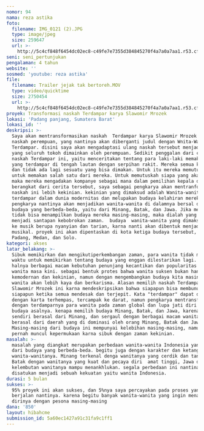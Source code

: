 ```yaml
---
nomor: 94
nama: reza astika
foto:
  filename: IMG_0121 (2).JPG
  type: image/jpeg
  size: 259647
  url: >-
    http://5c4cf848f6454dc02ec8-c49fe7e7355d384845270f4a7a0a7aa1.r53.cf2.rackcdn.com/609d91e8-d568-47f0-a261-15d4114ac09d/IMG_0121%20(2).JPG
seni: seni_pertunjukan
pengalaman: 4 tahun
website: ''
sosmed: 'youtube: reza astika'
file:
  filename: Trailer jejak tak bertoreh.MOV
  type: video/quicktime
  size: 2750454
  url: >-
    http://5c4cf848f6454dc02ec8-c49fe7e7355d384845270f4a7a0a7aa1.r53.cf2.rackcdn.com/219a8efb-e98e-4098-aab2-134c3a68490f/Trailer%20jejak%20tak%20bertoreh.MOV
proyek: Transformasi naskah Terdampar karya Slawomir Mrozek
lokasi: 'Padang panjang, Sumatera Barat'
lokasi_id: ''
deskripsi: >-
  Saya akan mentransformasikan naskah  Terdampar karya Slawomir Mrozek menjadi
  naskah perempuan, yang nantinya akan diberganti judul dengan Wnita-Wanita
  Terdampar. disini saya akan mengadaptasi ulang naskah tersebut menjadi nakah
  yang seluruh tokoh dimainkan oleh perempuan. Sedikit penggalan dari cerita
  naskah Terdampar ini, yaitu menceritakan tentang para laki-laki memakai jas 
  yang terdampar di tengah lautan dengan serpihan rakit. Mereka semua kelaparan
  dan tidak ada lagi sesuatu yang bisa dimakan. Untuk itu mereka memutuskan
  untuk memakan salah satu dari mereka. Untuk memutuskah siapa yang akan dimakan
  maka mereka mengadakan kompanye sebagai mana dalam pemilihan kepala daerah.
  berangkat dari cerita tersebut, saya sebagai pengkarya akan mentranformasikan
  naskah ini lebih kekinian. kekinian yang dimaksud adalah Wanita-wanita yang
  terdampar dalam dunia modernitas dan melupakan budaya kelahiran mereka. namun
  pengkarya nantinya akan menjadikan wanita-wanita di dalamnya bersal dari
  budaya yang berbeda-beda, yaitu dari Minang, Batak, dan Jawa. Jika mereka 
  tidak bisa menampilkan budaya mereka masing-masing, maka dialah yang akan
  menjadi santapan kebobrokan zaman.  budaya  wanita-wanita yang dimaksud lebih
  ke musik berupa nyanyian dan tarian, karna nanti akan dibentuk menjadi teater
  musikal. proyek ini akan dipentaskan di kota ketiga budaya tersebut, yaitu
  Padang, Medan, dan Solo.
kategori: akses
latar_belakang: >-
  Sibuk memikirkan dan mengikutiperkembangan zaman, para wanita tidak mempunyai
  waktu untuk memikirkan tentang budaya yang enggan dilestarikan lagi. Seperti
  halnya berbagai macam kebutuhan penunjang kecantikan dan popularitas para
  wanita masa kini. sebagai bentuk protes bahwa wanita suksen bukan hanya dengan
  kemodernan dan kekinian, namun dengan mengembangkan budaya kita masing-masing,
  wanita akan lebih kaya dan berkarisma. Alasan memilih naskah Terdampar karya
  Slawomir Mrozek ini karna mendeskripsikan bahwa siapapun bisa membunuh
  siapapun ketika semua mendesak dan terjepit. Kata "terdampar" dapat diartikan
  dengan karta terhempas, tercampak ke darat, namun pengkarya mentransformasikan
  dengan terdamparnya para wanita pada zaman global dan lupa jati diri dan
  budaya asalnya. kenapa memilih budaya Minang, Batak, dan Jawa, karena saya
  sendiri berasal dari Minang, dan sergaul dengan berbagai macam wanita yang
  berasal dari daerah yang di dominasi oleh orang Minang, Batak dan Jawa.
  Masing-masing dari budaya ini mempunyai kelebihan masing-masing, namun tak
  pernah muncul kepermukaan karna sibuk dengan zaman kekinian.
masalah: >-
  masalah yang diangkat merupakan perbedaan wanita-wanita Indonesia yang berasal
  dari budaya yang berbeda-beda. begitu juga dengan karakter dan ketangguhan
  wanita-wanitanya. Minang terkenal denga wanitanya yang cerdik dan tangguh,
  Batak dengan wanitanya yang kuat dan pecaya diri  amat tinggi, Jawa dengan
  kelembutan wanitanya mampu menankhlukan. segala perbedaan ini nantinakan
  disatukan menjadi sebuah kekuatan yaitu wanita Indonesia. 
durasi: 5 bulan
sukses: >-
  95% proyek ini akan sukses, dan 5%nya saya percayakan pada proses yang
  berjalan nantinya. karena begitu banyak wanita-wanita yang ingin menampakkan
  dirinya dengan pesona masing-masing
dana: '850'
layout: hibahcme
submission_id: 5a60ec1427a91c31fa9c1ff1
---
```

